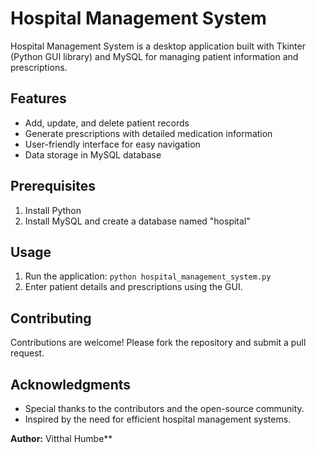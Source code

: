 # Hospital Management System

Hospital Management System is a desktop application built with Tkinter (Python GUI library) and MySQL for managing patient information and prescriptions.

## Features
- Add, update, and delete patient records
- Generate prescriptions with detailed medication information
- User-friendly interface for easy navigation
- Data storage in MySQL database

## Prerequisites
1. Install Python
2. Install MySQL and create a database named "hospital"


## Usage
1. Run the application: `python hospital_management_system.py`
2. Enter patient details and prescriptions using the GUI.

## Contributing
Contributions are welcome! Please fork the repository and submit a pull request.

## Acknowledgments
- Special thanks to the contributors and the open-source community.
- Inspired by the need for efficient hospital management systems.

**Author:** Vitthal Humbe**
